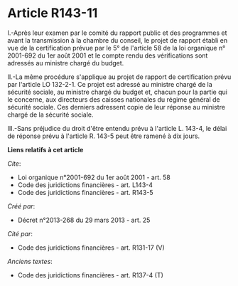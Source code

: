 # Article R143-11

I.-Après leur examen par le comité du rapport public et des programmes et avant la transmission à la chambre du conseil, le
projet de rapport établi en vue de la certification prévue par le 5° de l'article 58 de la loi organique n° 2001-692 du 1er
août 2001 et le compte rendu des vérifications sont adressés au ministre chargé du budget. 

II.-La même procédure s'applique au projet de rapport de certification prévu par l'article LO 132-2-1. Ce projet est adressé
au ministre chargé de la sécurité sociale, au ministre chargé du budget et, chacun pour la partie qui le concerne, aux
directeurs des caisses nationales du régime général de sécurité sociale. Ces derniers adressent copie de leur réponse au
ministre chargé de la sécurité sociale. 

III.-Sans préjudice du droit d'être entendu prévu à l'article L. 143-4, le délai de réponse prévu à l'article R. 143-5 peut
être ramené à dix jours.

**Liens relatifs à cet article**

_Cite_:

  - Loi organique n°2001-692 du 1er août 2001 - art. 58
  - Code des juridictions financières - art. L143-4
  - Code des juridictions financières - art. R143-5

_Créé par_:

  - Décret n°2013-268 du 29 mars 2013 - art. 25

_Cité par_:

  - Code des juridictions financières - art. R131-17 (V)

_Anciens textes_:

  - Code des juridictions financières - art. R137-4 (T)
